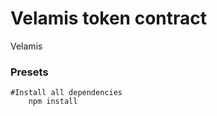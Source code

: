 # Velamis token contract

Velamis 
### Presets
    #Install all dependencies
        npm install
    
